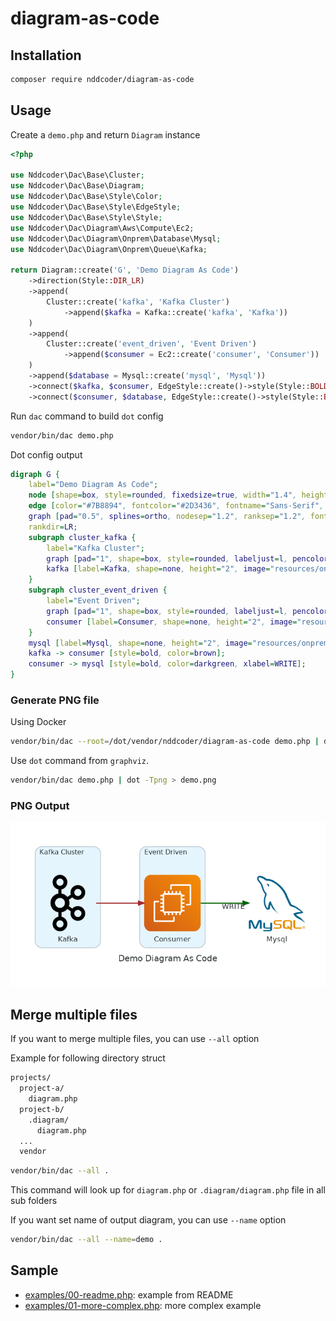 # diagram-as-code

## Installation
```bash
composer require nddcoder/diagram-as-code
```

## Usage

Create a `demo.php` and return `Diagram` instance

```php
<?php

use Nddcoder\Dac\Base\Cluster;
use Nddcoder\Dac\Base\Diagram;
use Nddcoder\Dac\Base\Style\Color;
use Nddcoder\Dac\Base\Style\EdgeStyle;
use Nddcoder\Dac\Base\Style\Style;
use Nddcoder\Dac\Diagram\Aws\Compute\Ec2;
use Nddcoder\Dac\Diagram\Onprem\Database\Mysql;
use Nddcoder\Dac\Diagram\Onprem\Queue\Kafka;

return Diagram::create('G', 'Demo Diagram As Code')
    ->direction(Style::DIR_LR)
    ->append(
        Cluster::create('kafka', 'Kafka Cluster')
            ->append($kafka = Kafka::create('kafka', 'Kafka'))
    )
    ->append(
        Cluster::create('event_driven', 'Event Driven')
            ->append($consumer = Ec2::create('consumer', 'Consumer'))
    )
    ->append($database = Mysql::create('mysql', 'Mysql'))
    ->connect($kafka, $consumer, EdgeStyle::create()->style(Style::BOLD)->color(Color::BROWN))
    ->connect($consumer, $database, EdgeStyle::create()->style(Style::BOLD)->color(Color::DARKGREEN)->label('WRITE'));
```

Run `dac` command to build `dot` config

```bash
vendor/bin/dac demo.php
```

Dot config output

```dot
digraph G {
    label="Demo Diagram As Code";
    node [shape=box, style=rounded, fixedsize=true, width="1.4", height="1.4", labelloc=b, imagescale=true, fontname="Sans-Serif", fontsize="13", fontcolor="#2D3436"];
    edge [color="#7B8894", fontcolor="#2D3436", fontname="Sans-Serif", fontsize="13"];
    graph [pad="0.5", splines=ortho, nodesep="1.2", ranksep="1.2", fontname="Sans-Serif", fontsize="15", fontcolor="#2D3436"];
    rankdir=LR;
    subgraph cluster_kafka {
        label="Kafka Cluster";
        graph [pad="1", shape=box, style=rounded, labeljust=l, pencolor="#AEB6BE", fontname="Sans-Serif", fontsize="12", bgcolor="#E5F5FD"];
        kafka [label=Kafka, shape=none, height="2", image="resources/onprem/queue/kafka.png"];
    }
    subgraph cluster_event_driven {
        label="Event Driven";
        graph [pad="1", shape=box, style=rounded, labeljust=l, pencolor="#AEB6BE", fontname="Sans-Serif", fontsize="12", bgcolor="#E5F5FD"];
        consumer [label=Consumer, shape=none, height="2", image="resources/aws/compute/ec2.png"];
    }
    mysql [label=Mysql, shape=none, height="2", image="resources/onprem/database/mysql.png"];
    kafka -> consumer [style=bold, color=brown];
    consumer -> mysql [style=bold, color=darkgreen, xlabel=WRITE];
}
```

### Generate PNG file

Using Docker

```bash
vendor/bin/dac --root=/dot/vendor/nddcoder/diagram-as-code demo.php | docker run --rm -i -v $(pwd):/dot nshine/dot > demo.png
```

Use `dot` command from `graphviz`.

```bash
vendor/bin/dac demo.php | dot -Tpng > demo.png
```

### PNG Output

![Demo Diagram As Code](examples/output/00.png)

## Merge multiple files

If you want to merge multiple files, you can use `--all` option

Example for following directory struct

```bash
projects/
  project-a/
    diagram.php
  project-b/
    .diagram/
      diagram.php
  ...
  vendor
```

```bash
vendor/bin/dac --all .
```

This command will look up for `diagram.php` or `.diagram/diagram.php` file in all sub folders

If you want set name of output diagram, you can use `--name` option

```bash
vendor/bin/dac --all --name=demo .
```

## Sample

* [examples/00-readme.php](examples/00-readme.php): example from README
* [examples/01-more-complex.php](examples/01-more-complex.php): more complex example
